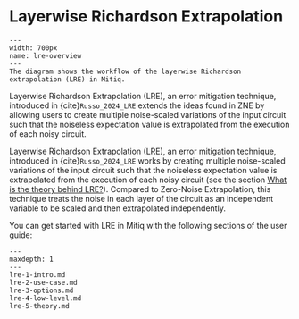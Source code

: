 
# Layerwise Richardson Extrapolation

```{figure} ../img/lre_workflow_steps.png
---
width: 700px
name: lre-overview
---
The diagram shows the workflow of the layerwise Richardson extrapolation (LRE) in Mitiq.
```

Layerwise Richardson Extrapolation (LRE), an error mitigation technique, introduced in
{cite}`Russo_2024_LRE` extends the ideas found in ZNE by allowing users to create multiple noise-scaled variations of the input
circuit such that the noiseless expectation value is extrapolated from the execution of each
noisy circuit.

Layerwise Richardson Extrapolation (LRE), an error mitigation technique, introduced in
{cite}`Russo_2024_LRE` works by creating multiple noise-scaled variations of the input
circuit such that the noiseless expectation value is extrapolated from the execution of each
noisy circuit (see the section [What is the theory behind LRE?](lre-5-theory.md)). Compared to
Zero-Noise Extrapolation, this technique treats the noise in each layer of the circuit
as an independent variable to be scaled and then extrapolated independently.

You can get started with LRE in Mitiq with the following sections of the user guide:

```{toctree}
---
maxdepth: 1
---
lre-1-intro.md
lre-2-use-case.md
lre-3-options.md
lre-4-low-level.md
lre-5-theory.md
```
